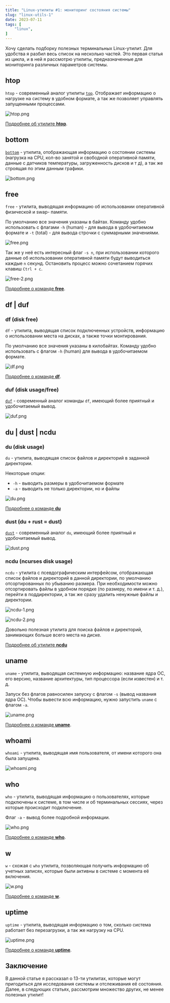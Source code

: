 ```yaml
---
title: "Linux-утилиты #1: мониторинг состояния системы"
slug: "linux-utils-1"
date: 2023-07-11
tags: [
    "linux",
]
---
```


Хочу сделать подборку полезных терминальных Linux-утилит. Для удобства я разбил весь список на несколько частей. Это первая статья из цикла, и в ней я рассмотрю утилиты, предназначенные для мониторинга различных параметров системы.

## htop

`htop` - современный аналог утилиты [`top`](https://losst.pro/komanda-top-v-linux). Отображает информацию о нагрузке на систему в удобном формате, а так же позволяет управлять запущенными процессами.

![htop.png](htop.png)

[Подробнее об утилите **htop**](https://manpages.ubuntu.com/manpages/focal/man1/htop.1.html).

## bottom

[`bottom`](https://github.com/ClementTsang/bottom) - утилита, отображающая информацию о состоянии системы (нагрузка на CPU, кол-во занятой и свободной оперативной памяти, данные с датчиков температуры, загруженность дисков и т д), а так же строящая по этим данным графики.

![bottom.png](bottom.png)

## free

`free` - утилита, выводящая информацию об использовании оперативной физической и swap- памяти.

По умолчанию все значения указаны в байтах. Команду удобно использовать с флагами `-h` (human) - для вывода в удобочитаемом формате и `-t` (total) - для вывода строчки с суммарными значениями.

![free.png](free.png)

Так же у неё есть интересный флаг `-s n`, при использовании которого данные об использовании оперативной памяти будут выводиться каждые `n` секунд. Остановить процесс можно сочетанием горячих клавиш `Ctrl + c`.

![free-2.png](free-2.png)

[Подробнее о команде **free**](https://unetway.com/blog/free-komanda-v-linux).

## df | duf

### df (**d**isk **f**ree)

`df` - утилита, выводящая список подключенных устройств, информацию о использовании места на дисках, а также точки монтирования.

По умолчанию все значения указаны в килобайтах. Команду удобно использовать с флагом `-h` (human) для вывода в удобочитаемом формате.

![df.png](df.png)

[Подробнее о команде **df**](https://losst.pro/komanda-df-linux).

### duf (disk usage/free)

[`duf`](https://github.com/muesli/duf) - современный аналог команды `df`, имеющий более приятный и удобочитаемый вывод.

![duf.png](duf.png)

## du | dust | ncdu

### du (**d**isk **u**sage)

`du` - утилита, выводящая список файлов и директорий в заданной директории.

Некоторые опции:
- `-h` - выводить размеры в удобочитаемом формате
- `-a` - выводить не только директории, но и файлы

![du.png](du.png)

[Подробнее о команде **du**](https://losst.pro/komanda-du-v-linux)

### dust (du + rust = dust)

[`dust`](https://github.com/bootandy/dust) - современный аналог `du`, имеющий более приятный и удобочитаемый вывод.

![dust.png](dust.png)

### ncdu (ncurses disk usage)

`ncdu` - утилита c псевдографическим интерфейсом, отображающая список файлов и директорий в данной директории, по умолчанию отсортированных по убыванию размера. При необходимости можно отсортировать файлы в удобном порядке (по размеру, по имени и т. д.), перейти в поддиректории, а так же сразу удалить ненужные файлы и директории. 

![ncdu-1.png](ncdu-1.png)

![ncdu-2.png](ncdu-2.png)

Довольно полезная утилита для поиска файлов и директорий, занимающих больше всего места на диске.

[Подробнее об утилите **ncdu**](https://manpages.ubuntu.com/manpages/jammy/man1/ncdu.1.html)

## uname

`uname` - утилита, выводящая системную информацию: название ядра ОС, его версию, название архитектуры, тип процессора (если известен) и т. д.

Запуск без флагов равносилен запуску с флагом `-s` (вывод названия ядра ОС). Чтобы вывести всю информацию, нужно запустить `uname` с флагом `-a`.

![uname.png](uname.png)

[Подробнее о команде **uname**](https://manpages.ubuntu.com/manpages/trusty/man1/uname.1.html).

## whoami

`whoami` - утилита, выводящая имя пользователя, от имени которого она была запущена.

![whoami.png](whoami.png)

## who

`who` - утилита, выводящая информацию о пользователях, которые подключены к системе, в том числе и об терминальных сессиях, через которые происходит подключение.

Флаг `-a` - вывод более подробной информации.

![who.png](who.png)

[Подробнее о команде **who**](https://losst.pro/komanda-who-linux).

## w

`w` - схожая с `who` утилита, позволяющая получить информацию об учетных записях, которые были активны в системе с момента её включения.

![w.png](w.png)

[Подробнее о команде **w**](https://losst.pro/komanda-w-linux).

## uptime

`uptime` - утилита, выводящая информацию о том, сколько система работает без перезагрузки, а так же нагрузку на CPU.

![uptime.png](uptime.png)

[Подробнее о команде **uptime**](https://manpages.ubuntu.com/manpages/xenial/man1/uptime.1.html).

## Заключение 

В данной статье я рассказал о 13-ти утилитах, которые могут пригодиться для исследования системы и отслеживания её состояния. Далее, в следующих статьях, рассмотрим множество других, не менее полезных утилит!